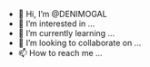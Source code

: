 - 👋 Hi, I’m @DENIMOGAL
- 👀 I’m interested in ...
- 🌱 I’m currently learning ...
- 💞️ I’m looking to collaborate on ...
- 📫 How to reach me ...

<!---
DENIMOGAL/DENIMOGAL is a ✨ special ✨ repository because its `README.md` (this file) appears on your GitHub profile.
You can click the Preview link to take a look at your changes.
--->
